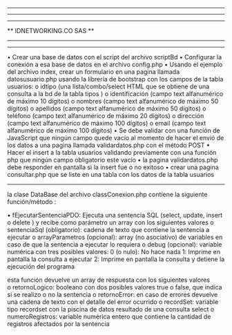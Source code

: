 ******************************************************************************************
**											**
**											**
**			IDNETWORKING.CO SAS						**
**											**
******************************************************************************************
•	Crear una base de datos con el script del archivo scriptBd
•	Configurar la conexión a esa base de datos en el archivo config.php
•	Usando el ejemplo del archivo index, crear un formulario en una pagina llamada datosusuario.php usando la librería de bootstrap con los campos de la tabla usuarios:
	o	idtipo (una lista/combo/select HTML que se obtiene de una consulta a la bd de la tabla tipos )
	o	identificación (campo text alfanumérico de máximo 10 dígitos)
	o	nombres (campo text alfanumérico de máximo 50 dígitos)
	o	apellidos (campo text alfanumérico de máximo 50 dígitos)
	o	teléfono (campo text alfanumérico de máximo 20 dígitos)
	o	dirección (campo text alfanumérico de máximo 100 dígitos)
	o	email (campo text alfanumérico de máximo 100 dígitos)
•	Se debe validar con una función de JavaScript que ningún campo quede vacío al momento de hacer el envió de los datos a una pagina llamada validardatos.php con el método POST
•	Hacer el insert a la tabla usuarios validando previamente con una función php que ningún campo obligatorio este vacío
•	la pagina validardatos.php debe responder en pantalla si la insert fue o no exitoso
•	crear una pagina consultar.php que se liste en una tabla con los datos de la tabla usuarios

*************************************************************************************************

la clase DataBase del archivo classConexion.php contiene la siguiente función/método :

•	fEjecutarSentenciaPDO: Ejecuta una sentencia SQL (select, update, insert o delete ) y recibe como parámetro un array con los siguientes valores
	o	sentenciaSql (obligatorio): cadena de texto que contiene la sentencia a ejecutar
	o	arrayParametros (opcional): array (no asociativo) de variables en caso de que la sentencia a ejecutar lo requiera
	o	debug (opcional): variable numérica con tres posibles valores: 
		0 (o nulo): No hace nada 
		1: Imprime en pantalla la consulta a ejecutar 
		2: Imprime en pantalla la consulta y detiene la ejecución del programa 

esta función devuelve un array de respuesta con los siguientes valores	
	o	retornoLogico: booleano con dos posibles valores true o false, que indica si se realizo o no la sentencia
	o	retornoError: en caso de errores devuelve una cadena de texto con el detalle del error ocurrido
	o	recordSet: variable tipo recordset con la piscina de datos resultado de una consulta select
	o	numeroRegistros: variable numérica entero que contiene la cantidad de registros afectados por la sentencia
